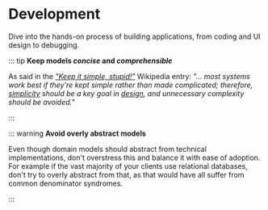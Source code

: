 # Development

Dive into the hands-on process of building applications, from coding and UI design to debugging.


::: tip **Keep models *concise* and *comprehensible***

As said in the *["Keep it simple, stupid!"](https://en.wikipedia.org/w/index.php?title=KISS_principle&oldid=992997588)* Wikipedia entry: *"... most systems work best if they're kept simple rather than made complicated; therefore, [simplicity](https://en.wikipedia.org/wiki/Simplicity) should be a key goal in [design](https://en.wikipedia.org/wiki/Design), and unnecessary complexity should be avoided."*

:::

::: warning **Avoid overly abstract models**

Even though domain models should abstract from technical implementations, don't overstress this and balance it with ease of adoption. For example if the vast majority of your clients use relational databases, don't try to overly abstract from that, as that would have all suffer from common denominator syndromes.

:::